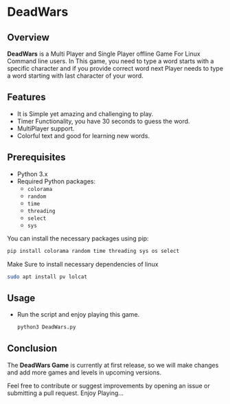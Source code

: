 
# DeadWars

## Overview
**DeadWars** is a Multi Player and Single Player offline Game For Linux Command line users. In This game, you need to type a word starts with a specific character and if you provide correct word next Player needs to type a word starting with last character of your word.

## Features
- It is Simple yet amazing and challenging to play.
- Timer Functionality, you have 30 seconds to guess the word.
- MultiPlayer support.
- Colorful text and good for learning new words.

## Prerequisites
- Python 3.x
- Required Python packages:
  - `colorama`
  - `random`
  - `time`
  - `threading`
  - `select`
  - `sys`

You can install the necessary packages using pip:
```sh
pip install colorama random time threading sys os select
```

Make Sure to install necessary dependencies of linux
```sh
sudo apt install pv lolcat
```

## Usage

  - Run the script and enjoy playing this game.

    ```sh
    python3 DeadWars.py
    ```
  

## Conclusion

The **DeadWars Game** is currently at first release, so we will make changes and add more games and levels in upcoming versions.

Feel free to contribute or suggest improvements by opening an issue or submitting a pull request. Enjoy Playing...




